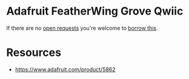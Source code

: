 # Adafruit FeatherWing Grove Qwiic
If there are no [open requests](../../../../issues?q=is%3Aissue+is%3Aopen+%22Adafruit+FeatherWing+Grove+Qwiic%22+in%3Atitle) you're welcome to [borrow this](../../../../issues/new?title=Borrow+request+for+Adafruit+FeatherWing+Grove+Qwiic&body=1+piece+of+%5Bthis%5D%28..%2Fblob%2Fmain%2F.%2FHardware%2FModules%2FAdafruit_FeatherWing_Grove_Qwiic.md%29+for+~2+weeks.).

# Resources
- https://www.adafruit.com/product/5862

